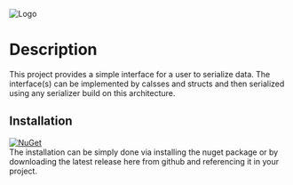 ![Logo](../main/logo.png)

# Description
This project provides a simple interface for a user to serialize data. The interface(s) can be implemented by calsses and structs and then serialized using any serializer build on this architecture.
  
## Installation
[![NuGet](https://img.shields.io/nuget/v/Narumikazuchi.Serialization.svg)](https://www.nuget.org/packages/Narumikazuchi.Serialization)  
The installation can be simply done via installing the nuget package or by downloading the latest release here from github and referencing it in your project.

